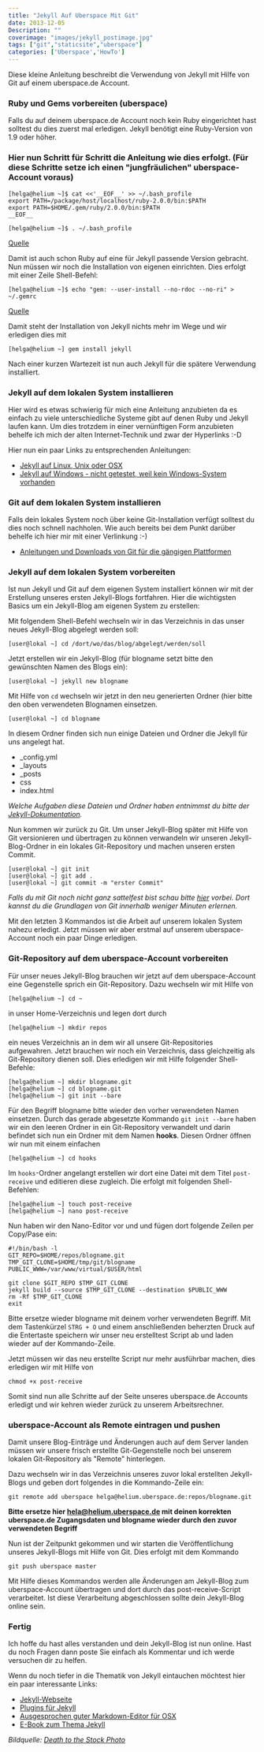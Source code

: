 ```yaml
---
title: "Jekyll Auf Uberspace Mit Git"
date: 2013-12-05
Description: ""
coverimage: "images/jekyll_postimage.jpg"
tags: ["git","staticsite","uberspace"]
categories: ['Uberspace','HowTo']
---
```


Diese kleine Anleitung beschreibt die Verwendung von Jekyll mit Hilfe von Git auf einem uberspace.de Account. 

### Ruby und Gems vorbereiten (uberspace)

Falls du auf deinem uberspace.de Account noch kein Ruby eingerichtet hast solltest du dies zuerst mal erledigen. Jekyll benötigt eine Ruby-Version von 1.9 oder höher. 

### Hier nun Schritt für Schritt die Anleitung wie dies erfolgt. (Für diese Schritte setze ich einen "jungfräulichen" uberspace-Account voraus)

	[helga@helium ~]$ cat <<'__EOF__' >> ~/.bash_profile
	export PATH=/package/host/localhost/ruby-2.0.0/bin:$PATH
	export PATH=$HOME/.gem/ruby/2.0.0/bin:$PATH
	__EOF__
	
	[helga@helium ~]$ . ~/.bash_profile
	
[Quelle](https://uberspace.de/dokuwiki/development:ruby)

Damit ist auch schon Ruby auf eine für Jekyll passende Version gebracht. Nun müssen wir noch die Installation von eigenen einrichten. Dies erfolgt mit einer Zeile Shell-Befehl:

	[helga@helium ~]$ echo "gem: --user-install --no-rdoc --no-ri" > ~/.gemrc
	
[Quelle](https://uberspace.de/dokuwiki/development:ruby)

Damit steht der Installation von Jekyll nichts mehr im Wege und wir erledigen dies mit 

	[helga@helium ~] gem install jekyll
	
Nach einer kurzen Wartezeit ist nun auch Jekyll für die spätere Verwendung installiert. 

### Jekyll auf dem lokalen System installieren

Hier wird es etwas schwierig für mich eine Anleitung anzubieten da es einfach zu viele unterschiedliche Systeme gibt auf denen Ruby und Jekyll laufen kann. Um dies trotzdem in einer vernünftigen Form anzubieten behelfe ich mich der alten Internet-Technik und zwar der Hyperlinks :-D

Hier nun ein paar Links zu entsprechenden Anleitungen:

* [Jekyll auf Linux, Unix oder OSX](http://jekyllrb.com/docs/installation/)
* [Jekyll auf Windows - nicht getestet, weil kein Windows-System vorhanden](http://bryanwweber.com/2013/07/installing-jekyll-on-windows/)


### Git auf dem lokalen System installieren
Falls dein lokales System noch über keine Git-Installation verfügt solltest du dies noch schnell nachholen. Wie auch bereits bei dem Punkt darüber behelfe ich hier mir mit einer Verlinkung :-)

* [Anleitungen und Downloads von Git für die gängigen Plattformen](http://git-scm.com)

### Jekyll auf dem lokalen System vorbereiten

Ist nun Jekyll und Git auf dem eigenen System installiert können wir mit der Erstellung unseres ersten Jekyll-Blogs fortfahren. Hier die wichtigsten Basics um ein Jekyll-Blog am eigenen System zu erstellen:

Mit folgendem Shell-Befehl wechseln wir in das Verzeichnis in das unser neues Jekyll-Blog abgelegt werden soll: 

`[user@lokal ~] cd /dort/wo/das/blog/abgelegt/werden/soll `

Jetzt erstellen wir ein Jekyll-Blog (für blogname setzt bitte den gewünschten Namen des Blogs ein): 

`[user@lokal ~] jekyll new blogname`

Mit Hilfe von `cd` wechseln wir jetzt in den neu generierten Ordner (hier bitte den oben verwendeten Blognamen einsetzen.

`[user@lokal ~] cd blogname`

In diesem Ordner finden sich nun einige Dateien und Ordner die Jekyll für uns angelegt hat. 

* _config.yml
* _layouts
* _posts
* css
* index.html

*Welche Aufgaben diese Dateien und Ordner haben entnimmst du bitte der [Jekyll-Dokumentation](http://jekyllrb.com/docs/home/).*

Nun kommen wir zurück zu Git. Um unser Jekyll-Blog später mit Hilfe von Git versionieren und übertragen zu können verwandeln wir unseren Jekyll-Blog-Ordner in ein lokales Git-Repository und machen unseren ersten Commit.

	[user@lokal ~] git init
	[user@lokal ~] git add .
	[user@lokal ~] git commit -m "erster Commit"
	
*Falls du mit Git noch nicht ganz sattelfest bist schau bitte [hier](http://try.github.io/levels/1/challenges/1) vorbei. Dort kannst du die Grundlagen von Git innerhalb weniger Minuten erlernen.*

Mit den letzten 3 Kommandos ist die Arbeit auf unserem lokalen System nahezu erledigt. Jetzt müssen wir aber erstmal auf unserem uberspace-Account noch ein paar Dinge erledigen. 

### Git-Repository auf dem uberspace-Account vorbereiten

Für unser neues Jekyll-Blog brauchen wir jetzt auf dem uberspace-Account eine Gegenstelle sprich ein Git-Repository. Dazu wechseln wir mit Hilfe von 

`[helga@helium ~] cd ~`

in unser Home-Verzeichnis und legen dort durch

`[helga@helium ~] mkdir repos`

ein neues Verzeichnis an in dem wir all unsere Git-Repositories aufgewahren. Jetzt brauchen wir noch ein Verzeichnis, dass gleichzeitig als Git-Repository dienen soll. Dies erledigen wir mit Hilfe folgender Shell-Befehle:

	[helga@helium ~] mkdir blogname.git
	[helga@helium ~] cd blogname.git
	[helga@helium ~] git init --bare
	
Für den Begriff blogname bitte wieder den vorher verwendeten Namen einsetzen. Durch das gerade abgesetzte Kommando `git init --bare` haben wir ein den leeren Ordner in ein Git-Repository verwandelt und darin befindet sich nun ein Ordner mit dem Namen **hooks**. Diesen Ordner öffnen wir nun mit einem einfachen 

`[helga@helium ~] cd hooks`

Im `hooks`-Ordner angelangt erstellen wir dort eine Datei mit dem Titel `post-receive` und editieren diese zugleich. Die erfolgt mit folgenden Shell-Befehlen:

	[helga@helium ~] touch post-receive
	[helga@helium ~] nano post-receive

Nun haben wir den Nano-Editor vor und und fügen dort folgende Zeilen per Copy/Pase ein:

	#!/bin/bash -l
	GIT_REPO=$HOME/repos/blogname.git
	TMP_GIT_CLONE=$HOME/tmp/git/blogname
	PUBLIC_WWW=/var/www/virtual/$USER/html

	git clone $GIT_REPO $TMP_GIT_CLONE
	jekyll build --source $TMP_GIT_CLONE --destination $PUBLIC_WWW
	rm -Rf $TMP_GIT_CLONE
	exit
	
Bitte ersetze wieder blogname mit deinem vorher verwendeten Begriff. 
Mit dem Tastenkürzel `STRG + O` und einem anschließenden beherzten Druck auf die Entertaste speichern wir unser neu erstelltest Script ab und laden wieder auf der Kommando-Zeile. 

Jetzt müssen wir das neu erstellte Script nur mehr ausführbar machen, dies erledigen wir mit Hilfe von 

`chmod +x post-receive` 

Somit sind nun alle Schritte auf der Seite unseres uberspace.de Accounts erledigt und wir kehren wieder zurück zu unserem Arbeitsrechner. 

### uberspace-Account als Remote eintragen und pushen

Damit unsere Blog-Einträge und Änderungen auch auf dem Server landen müssen wir unsere frisch erstellte Git-Gegenstelle noch bei unserem lokalen Git-Repository als "Remote" hinterlegen. 

Dazu wechseln wir in das Verzeichnis unseres zuvor lokal erstellten Jekyll-Blogs und geben dort folgendes in die Kommando-Zeile ein:

`git remote add uberspace helga@helium.uberspace.de:repos/blogname.git`

**Bitte ersetze hier hela@helium.uberspace.de mit deinen korrekten uberspace.de Zugangsdaten und blogname wieder durch den zuvor verwendeten Begriff**

Nun ist der Zeitpunkt gekommen und wir starten die Veröffentlichung unseres Jekyll-Blogs mit Hilfe von Git. Dies erfolgt mit dem Kommando 

`git push uberspace master`

Mit Hilfe dieses Kommandos werden alle Änderungen am Jekyll-Blog zum uberspace-Account übertragen und dort durch das post-receive-Script verarbeitet. Ist diese Verarbeitung abgeschlossen sollte dein Jekyll-Blog online sein. 

### Fertig

Ich hoffe du hast alles verstanden und dein Jekyll-Blog ist nun online. Hast du noch Fragen dann poste Sie einfach als Kommentar und ich werde versuchen dir zu helfen. 

Wenn du noch tiefer in die Thematik von Jekyll eintauchen möchtest hier ein paar interessante Links:

*  [Jekyll-Webseite](http://jekyllrb.com)
*  [Plugins für Jekyll](http://jekyllrb.com/docs/plugins/)
*  [Ausgesprochen guter Markdown-Editor für OSX](http://www.markdownpro.com)
*  [E-Book zum Thema Jekyll](https://leanpub.com/jekyll)

_Bildquelle: [Death to the Stock Photo](http://join.deathtothestockphoto.com)_
